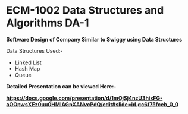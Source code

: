# ECM-1002 Data Structures and Algorithms DA-1
<b>Software Design of Company Similar to Swiggy using Data Structures</b>

Data Structures Used:-
<ul>
<li>Linked List</li>
<li>Hash Map</li>
<li>Queue</li>
</ul>

<b>Detailed Presentation can be viewed Here:-<b>
<p>
<a href="https://docs.google.com/presentation/d/1mOjSj4nzU3hixFG-aOOpwsXEz0uu0HMIAGpXANvcPdQ/edit#slide=id.gc6f75fceb_0_0">https://docs.google.com/presentation/d/1mOjSj4nzU3hixFG-aOOpwsXEz0uu0HMIAGpXANvcPdQ/edit#slide=id.gc6f75fceb_0_0</a>
</p>
